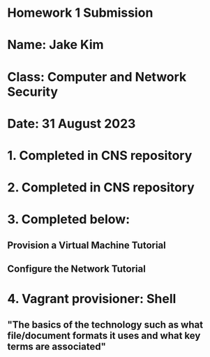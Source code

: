 # **Homework 1 Submission**
# Name: Jake Kim
# Class: Computer and Network Security
# Date: 31 August 2023

# 1. Completed in CNS repository 

# 2. Completed in CNS repository

# 3. Completed below:
##  Provision a Virtual Machine Tutorial
##  Configure the Network Tutorial

# 4. Vagrant provisioner: Shell
## "The basics of the technology such as what file/document formats it uses and what key terms are associated"

